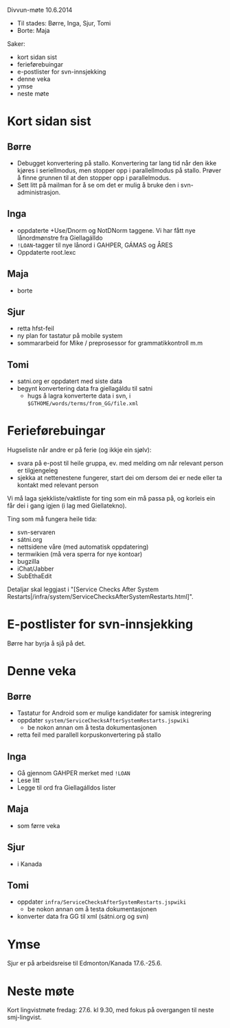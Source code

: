 Divvun-møte 10.6.2014

* Til stades: Børre, Inga, Sjur, Tomi
* Borte: Maja

Saker:
* kort sidan sist
* ferieførebuingar
* e-postlister for svn-innsjekking
* denne veka
* ymse
* neste møte

# Kort sidan sist

## Børre
* Debugget konvertering på stallo. Konvertering tar lang tid når den ikke
  kjøres i seriellmodus, men stopper opp i parallellmodus på stallo. Prøver
  å finne grunnen til at den stopper opp i parallelmodus.
* Sett litt på mailman for å se om det er mulig å bruke den i
  svn-administrasjon.

## Inga
* oppdaterte +Use/Dnorm og NotDNorm taggene. Vi har fått nye lånordmønstre fra
  Giellagálldo
* `!LOAN`-tagger til nye lånord i GAHPER, GÁMAS og ÅRES
* Oppdaterte root.lexc

## Maja
* borte

## Sjur
* retta hfst-feil
* ny plan for tastatur på mobile system
* sommararbeid for Mike / preprosessor for grammatikkontroll m.m

## Tomi
* satni.org er oppdatert med siste data
* begynt konvertering data fra giellagáldu til satni
    - hugs å lagra konverterte data i svn,
   i `$GTHOME/words/terms/from_GG/file.xml`

# Ferieførebuingar

Hugseliste når andre er på ferie (og ikkje ein sjølv):
* svara på e-post til heile gruppa, ev. med melding om når relevant person er
  tilgjengeleg
* sjekka at nettenestene fungerer, start dei om dersom dei er nede eller ta
  kontakt med relevant person

Vi må laga sjekkliste/vaktliste for ting som ein må passa på, og korleis ein
får dei i gang igjen (i lag med Giellatekno).

Ting som må fungera heile tida:
* svn-servaren
* sátni.org
* nettsidene våre (med automatisk oppdatering)
* termwikien (må vera sperra for nye kontoar)
* bugzilla
* iChat/Jabber
* SubEthaEdit

Detaljar skal leggjast i "[Service Checks After System
Restarts|/infra/system/ServiceChecksAfterSystemRestarts.html]".

# E-postlister for svn-innsjekking

Børre har byrja å sjå på det.

# Denne veka

## Børre
* Tastatur for Android som er mulige kandidater for samisk integrering
* oppdater `system/ServiceChecksAfterSystemRestarts.jspwiki`
    - be nokon annan om å testa dokumentasjonen
* retta feil med parallell korpuskonvertering på stallo

## Inga
* Gå gjennom GAHPER merket med `!LOAN`
* Lese litt
* Legge til ord fra Giellagálldos lister

## Maja
* som førre veka

## Sjur
* i Kanada

## Tomi
* oppdater `infra/ServiceChecksAfterSystemRestarts.jspwiki`
    - be nokon annan om å testa dokumentasjonen
* konverter data fra GG til xml (sátni.org og svn)

# Ymse

Sjur er på arbeidsreise til Edmonton/Kanada 17.6.-25.6.

# Neste møte

Kort lingvistmøte fredag: 27.6. kl 9.30, med fokus på overgangen til
neste smj-lingvist.
